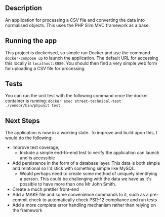 ## Description

An application for processing a CSV file and converting the data into normalised objects. This uses the PHP Slim MVC framework as a base.

## Running the app

This project is dockerised, so simple run Docker and use the command `docker-compose up` to launch the application. The default URL for accessing this locally is `localhost:8080`. You should then find a very simple web form for uploading a CSV file for processing.

## Tests

You can run the unit test with the following command once the docker container is running: `docker exec street-technical-test ./vendor/bin/phpunit test`

## Next Steps

The application is now in a working state. To improve and build upon this, I would do the following:

- Improve test coverage, 
  - Include a simple end-to-end test to verify the application can launch and is accessible
- Add persistence in the form of a database layer. This data is both simple and relational so I'd stick with something simple like MySQL.
  - Would perhaps need to create some method of uniquely identifying a person. This could be challenging with the data we have as it's possible to have more than one Mr John Smith.
- Create a much prettier front-end
- Add a MAKE file and some convenience commands to it, such as a pre-commit check to automatically check PSR-12 compliance and run tests
- Add a more complete error handling mechanism rather than relying on the framework